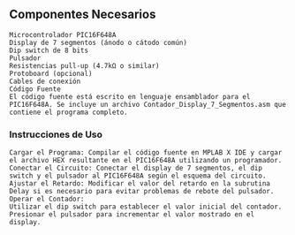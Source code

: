 ## Componentes Necesarios
    Microcontrolador PIC16F648A
    Display de 7 segmentos (ánodo o cátodo común)
    Dip switch de 8 bits
    Pulsador
    Resistencias pull-up (4.7kΩ o similar)
    Protoboard (opcional)
    Cables de conexión
    Código Fuente
    El código fuente está escrito en lenguaje ensamblador para el PIC16F648A. Se incluye un archivo Contador_Display_7_Segmentos.asm que    contiene el programa completo.

### Instrucciones de Uso

    Cargar el Programa: Compilar el código fuente en MPLAB X IDE y cargar el archivo HEX resultante en el PIC16F648A utilizando un programador.
    Conectar el Circuito: Conectar el display de 7 segmentos, el dip switch y el pulsador al PIC16F648A según el esquema del circuito.
    Ajustar el Retardo: Modificar el valor del retardo en la subrutina Delay si es necesario para evitar problemas de rebote del pulsador.
    Operar el Contador:
    Utilizar el dip switch para establecer el valor inicial del contador.
    Presionar el pulsador para incrementar el valor mostrado en el display.